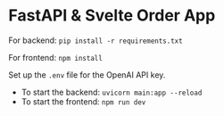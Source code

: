 # FastAPI & Svelte Order App

For backend: `pip install -r requirements.txt`

For frontend: `npm install`

Set up the `.env` file for the OpenAI API key.

- To start the backend: `uvicorn main:app --reload`
- To start the frontend: `npm run dev`
